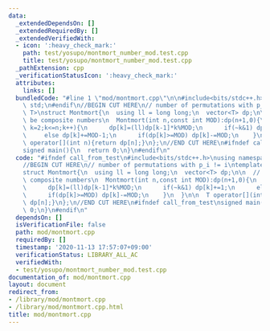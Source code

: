 ```yaml
---
data:
  _extendedDependsOn: []
  _extendedRequiredBy: []
  _extendedVerifiedWith:
  - icon: ':heavy_check_mark:'
    path: test/yosupo/montmort_number_mod.test.cpp
    title: test/yosupo/montmort_number_mod.test.cpp
  _pathExtension: cpp
  _verificationStatusIcon: ':heavy_check_mark:'
  attributes:
    links: []
  bundledCode: "#line 1 \"mod/montmort.cpp\"\n\n#include<bits/stdc++.h>\nusing namespace\
    \ std;\n#endif\n//BEGIN CUT HERE\n// number of permutations with p_i != i\ntemplate<typename\
    \ T>\nstruct Montmort{\n  using ll = long long;\n  vector<T> dp;\n\n  // MOD can\
    \ be composite numbers\n  Montmort(int n,const int MOD):dp(n+1,0){\n    for(int\
    \ k=2;k<=n;k++){\n      dp[k]=(ll)dp[k-1]*k%MOD;\n      if(~k&1) dp[k]+=1;\n \
    \     else dp[k]+=MOD-1;\n      if(dp[k]>=MOD) dp[k]-=MOD;\n    }\n  }\n\n  T\
    \ operator[](int n){return dp[n];}\n};\n//END CUT HERE\n#ifndef call_from_test\n\
    signed main(){\n  return 0;\n}\n#endif\n"
  code: "#ifndef call_from_test\n#include<bits/stdc++.h>\nusing namespace std;\n#endif\n\
    //BEGIN CUT HERE\n// number of permutations with p_i != i\ntemplate<typename T>\n\
    struct Montmort{\n  using ll = long long;\n  vector<T> dp;\n\n  // MOD can be\
    \ composite numbers\n  Montmort(int n,const int MOD):dp(n+1,0){\n    for(int k=2;k<=n;k++){\n\
    \      dp[k]=(ll)dp[k-1]*k%MOD;\n      if(~k&1) dp[k]+=1;\n      else dp[k]+=MOD-1;\n\
    \      if(dp[k]>=MOD) dp[k]-=MOD;\n    }\n  }\n\n  T operator[](int n){return\
    \ dp[n];}\n};\n//END CUT HERE\n#ifndef call_from_test\nsigned main(){\n  return\
    \ 0;\n}\n#endif\n"
  dependsOn: []
  isVerificationFile: false
  path: mod/montmort.cpp
  requiredBy: []
  timestamp: '2020-11-13 17:57:07+09:00'
  verificationStatus: LIBRARY_ALL_AC
  verifiedWith:
  - test/yosupo/montmort_number_mod.test.cpp
documentation_of: mod/montmort.cpp
layout: document
redirect_from:
- /library/mod/montmort.cpp
- /library/mod/montmort.cpp.html
title: mod/montmort.cpp
---
```

